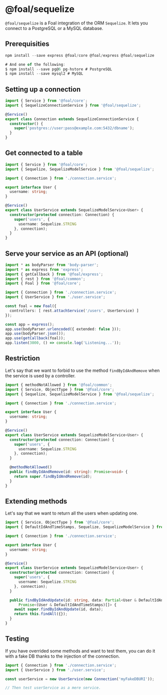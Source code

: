 # @foal/sequelize

`@foal/sequelize` is a Foal integration of the ORM `Sequelize`. It lets you connect to a PostgreSQL or a MySQL database.

## Prerequisities 

```typescript
npm install --save express @foal/core @foal/express @foal/sequelize

# And one of the following:
$ npm install --save pg@6 pg-hstore # PostgreSQL
$ npm install --save mysql2 # MySQL
```

## Setting up a connection

```typescript
import { Service } from '@foal/core';
import { SequelizeConnectionService } from '@foal/sequelize';

@Service()
export class Connection extends SequelizeConnectionService {
  constructor() {
    super('postgres://user:pass@example.com:5432/dbname');
  }
}
```

## Get connected to a table

```typescript
import { Service } from '@foal/core';
import { Sequelize, SequelizeModelService } from '@foal/sequelize';

import { Connection } from './connection.service';

export interface User {
  username: string;
}

@Service()
export class UserService extends SequelizeModelService<User> {
  constructor(protected connection: Connection) {
    super('users', {
      username: Sequelize.STRING
    }, connection);
  }
}
```

## Serve your service as an API (optional)

```typescript
import * as bodyParser from 'body-parser';
import * as express from 'express';
import { getCallback } from '@foal/express';
import { rest } from '@foal/common';
import { Foal } from '@foal/core';

import { Connection } from './connection.service';
import { UserService } from './user.service';

const foal = new Foal({
  controllers: [ rest.attachService('/users', UserService) ]
});

const app = express();
app.use(bodyParser.urlencoded({ extended: false }));
app.use(bodyParser.json());
app.use(getCallback(foal));
app.listen(3000, () => console.log('Listening...'));
```

## Restriction

Let's say that we want to forbid to use the method `findByIdAndRemove` when the service is used by a controller.

```typescript
import { methodNotAllowed } from '@foal/common';
import { Service, ObjectType } from '@foal/core';
import { Sequelize, SequelizeModelService } from '@foal/sequelize';

import { Connection } from './connection.service';

export interface User {
  username: string;
}

@Service()
export class UserService extends SequelizeModelService<User> {
  constructor(protected connection: Connection) {
    super('users', {
      username: Sequelize.STRING
    }, connection);
  }

  @methodNotAllowed()
  public findByIdAndRemove(id: string): Promise<void> {
    return super.findByIdAndRemove(id);
  }
}
```

## Extending methods

Let's say that we want to return all the users when updating one.

```typescript
import { Service, ObjectType } from '@foal/core';
import { DefaultIdAndTimeStamps, Sequelize, SequelizeModelService } from '@foal/sequelize';

import { Connection } from './connection.service';

export interface User {
  username: string;
}

@Service()
export class UserService extends SequelizeModelService<User> {
  constructor(protected connection: Connection) {
    super('users', {
      username: Sequelize.STRING
    }, connection);
  }

  public findByIdAndUpdate(id: string, data: Partial<User & DefaultIdAndTimeStamps>):
      Promise<(User & DefaultIdAndTimeStamps)[]> {
    await super.findByIdAndUpdate(id, data);
    return this.findAll({});
  }
}
```

## Testing

If you have overrided some methods and want to test them, you can do it with a fake DB thanks to the injection of the connection.

```typescript
import { Connection } from './connection.service';
import { UserService } from './user.service';

const userService = new UserService(new Connection('myFakeDBURI'));

// Then test userService as a mere service.
```